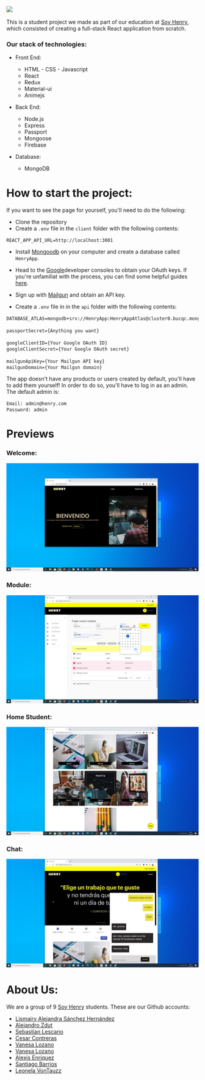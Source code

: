 <p align='left'>
    <img src='https://static.wixstatic.com/media/85087f_0d84cbeaeb824fca8f7ff18d7c9eaafd~mv2.png/v1/fill/w_160,h_30,al_c,q_85,usm_0.66_1.00_0.01/Logo_completo_Color_1PNG.webp' </img>
</p>

This is a student project we made as part of our education at [Soy Henry](https://www.soyhenry.com/), which consisted of creating a full-stack React application from scratch.

### Our stack of technologies:

- Front End:

  - HTML - CSS - Javascript
  - React
  - Redux
  - Material-ui
  - Animejs

- Back End:

  - Node.js
  - Express
  - Passport
  - Mongoose
  - Firebase

- Database:
  - MongoDB

# How to start the project:

If you want to see the page for yourself, you'll need to do the following:

- Clone the repository
- Create a `.env` file in the `client` folder with the following contents:

```
REACT_APP_API_URL=http://localhost:3001
```

- Install [Mongoodb](https://www.mongodb.com/) on your computer and create a database called `HenryApp`.
- Head to the [Google](https://console.developers.google.com/projectselector2/apis/dashboard?supportedpurview=project)developer consoles to obtain your OAuth keys. If you're unfamiliat with the process, you can find some helpful guides [here](https://developers.google.com/fit/android/get-api-key).

- Sign up with [Mailgun](https://www.mailgun.com/) and obtain an API key.

- Create a `.env` file in in the `api` folder with the following contents:

```
DATABASE_ATLAS=mongodb+srv://HenryApp:HenryAppAtlas@cluster0.bucqc.mongodb.net/test

passportSecret={Anything you want}

googleClientID={Your Google OAuth ID}
googleClientSecret={Your Google OAuth secret}

mailgunApiKey={Your Mailgun API key}
mailgunDomain={Your Mailgun domain}
```

The app doesn't have any products or users created by default, you'll have to add them yourself! In order to do so, you'll have to log in as an admin. The default admin is:

```
Email: admin@henry.com
Password: admin
```

# Previews

### Welcome:

![alt text](./Readme_images/Welcome.jpeg "Welcome")

### Module:

![alt text](./Readme_images/module.jpeg "Module")

### Home Student:

![alt text](./Readme_images/student.jpeg "Home Student")

### Chat:

![alt text](./Readme_images/chat.jpeg "Chat ")

# About Us:

We are a group of 9 [Soy Henry](https://www.soyhenry.com/) students. These are our Github accounts:

- [Lismairy Alejandra Sánchez Hernández](https://github.com/Lismairy-Sanchez)
- [Alejandro Zdut](https://github.com/alezdut)
- [Sebastian Lescano](https://github.com/fayser17)
- [Cesar Contreras](https://github.com/cescontreras)
- [Vanesa Lozano](https://github.com/nvlozando)
- [Vanesa Lozano](https://github.com/nvlozando)
- [Alexis Enriquez](https://github.com/Alexis-Enriquez)
- [Santiago Barrios](https://github.com/SantiagoLesait)
- [Leonela VonTauzz](https://github.com/leonelatauzz)
